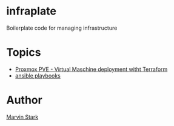 # infraplate
Boilerplate code for managing infrastructure

# Topics
- [Proxmox PVE - Virtual Maschine deployment witht Terraform](terraform-proxmox)
- [ansible playbooks](playbooks)

# Author
[Marvin Stark](https://github.com/marvhh)